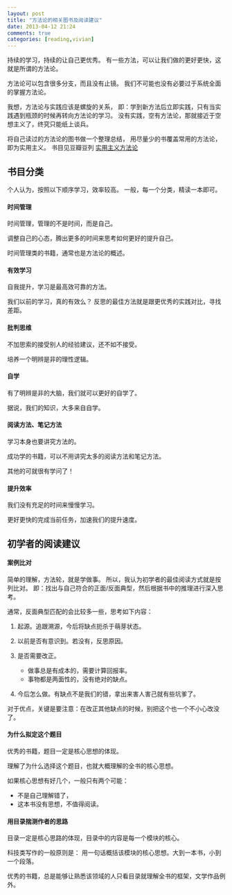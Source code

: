```yaml
---
layout: post
title: "方法论的相关图书及阅读建议"
date: 2013-04-12 21:24
comments: true
categories: [reading,vivian]
---
```


持续的学习，持续的让自己更优秀。
有一些方法，可以让我们做的更好更快，这就是所谓的方法论。

方法论可以包含很多分支，而且没有止镜。
我们不可能也没有必要过于系统全面的掌握方法论。

我想，方法论与实践应该是螺旋的关系，
即：学到新方法后立即实践，只有当实践遇到瓶颈的时候再转向方法论的学习。
没有实践，空有方法论，那就接近于空想主义了，终究只能纸上谈兵。

将自己读过的方法论的图书做一个整理总结，
用尽量少的书覆盖常用的方法论，即为实用主义。
书目见豆瓣豆列
[实用主义方法论](http://book.douban.com/doulist/1987641/)

<!--more-->

书目分类
--------

个人认为，按照以下顺序学习，效率较高。
一般，每一个分类，精读一本即可。

#### 时间管理

时间管理，管理的不是时间，而是自己。

调整自己的心态，腾出更多的时间来思考如何更好的提升自己。

时间管理类的书籍，通常也是方法论的概述。

#### 有效学习

自我提升，学习是最高效可靠的方法。

我们以前的学习，真的有效么？
反思的最佳方法就是跟更优秀的实践对比，寻找差距。

#### 批判思维

不加思索的接受别人的经验建议，还不如不接受。

培养一个明辨是非的理性逻辑。

#### 自学

有了明辨是非的大脑，我们就可以更好的自学了。

据说，我们的知识，大多来自自学。

#### 阅读方法、笔记方法

学习本身也要讲究方法的。

成功学的书籍，可以不用讲究太多的阅读方法和笔记方法。

其他的可就很有学问了！

#### 提升效率

我们没有充足的时间来慢慢学习。

更好更快的完成当前任务，加速我们的提升速度。

初学者的阅读建议
----------------

#### 案例比对

简单的理解，方法轮，就是学做事。
所以，我认为初学者的最佳阅读方式就是按列比对。
即：找出与自己符合的正面/反面典型，然后根据书中的推理进行深入思考。

通常，反面典型匹配的会比较多一些，思考如下内容：

1. 起源。追跟溯源，今后将缺点扼杀于萌芽状态。
2. 以前是否有意识到。若没有，反思原因。
3. 是否需要改正。

    - 做事总是有成本的，需要计算回报率。
    - 事物都是两面性的，没有绝对的缺点。
4. 今后怎么做。有缺点不是我们的错，拿出来害人害己就有些坑爹了。

对于优点，关键是要注意：在改正其他缺点的时候，别把这个也一个不小心改没了。

#### 为什么拟定这个题目

优秀的书籍，题目一定是核心思想的体现。

理解了为什么选择这个题目，也就大概理解的全书的核心思想。

如果核心思想有好几个，一般只有两个可能：

- 不是自己理解错了，
- 这本书没有思想，不值得阅读。

#### 用目录揣测作者的思路

目录一定是核心思路的体现，目录中的内容是每一个模块的核心。

科技类写作的一般原则是：
用一句话概括该模块的核心思想。大到一本书，小到一个段落。

优秀的书籍，总是能够让熟悉该领域的人只看目录就理解全书的框架，文学作品例外。
